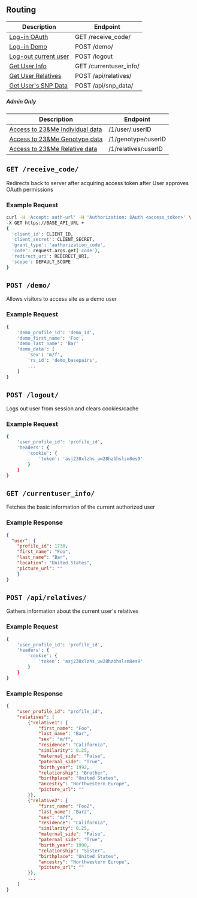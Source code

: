 ## Routing

|Description|Endpoint|
|---|---|
|[Log-in OAuth](routing.md#get-receive_code)|GET /receive_code/|
|[Log-in Demo](routing.md#post-demo)|POST /demo/|
|[Log-out current user](routing.md#post-logout)|POST /logout|
|[Get User Info](routing.md#get-currentuserinfo)|GET /currentuser_info/|
|[Get User Relatives](routing.md#post-apirelatives)|POST /api/relatives/|
|[Get User's SNP Data](routing.md#post-apisnpdata)|POST /api/snp_data/|

##### Admin Only
|Description|Endpoint|
|---|---|
|[Access to 23&Me Individual data](routing.md#get-individual-data)|/1/user/:userID|
|[Access to 23&Me Genotype data](routing.md#get-genotype-data)|/1/genotype/:userID|
|[Access to 23&Me Relative data](routing.md#get-relative-data)|/1/relatives/:userID|


## `GET /receive_code/`

Redirects back to server after acquiring access token after User approves OAuth permissions

### Example Request
```bash
curl -H 'Accept: auth-url' -H 'Authorization: OAuth <access_token>' \
-X GET https://BASE_API_URL + 
{
  'client_id': CLIENT_ID,
  'client_secret': CLIENT_SECRET,
  'grant_type': 'authorization_code',
  'code': request.args.get('code'),
  'redirect_uri': REDIRECT_URI,
  'scope': DEFAULT_SCOPE
}
```


## `POST /demo/`

Allows visitors to access site as a demo user

### Example Request
```bash
{
	'demo_profile_id': 'demo_id',
	'demo_first_name': 'Foo',
	'demo_last_name': 'Bar'
	'demo_data': [
		'sex': 'm/f',
		'rs_id': 'demo_basepairs',
		...
	]
}
```


## `POST /logout/`

Logs out user from session and clears cookies/cache

### Example Request
```bash
{
	'user_profile_id': 'profile_id',
	'headers': {
		'cookie': {
			'token': 'asj238xlzhs_uw28hzbhslsm8es9'
		}
	}
}
```

## `GET /currentuser_info/`

Fetches the basic information of the current authorized user

### Example Response
```json
{
  "user": {
  	"profile_id": 1738,
    "first_name": "Foo",
    "last_name": "Bar",
    "location": "United States",
    "picture_url": ""
    }
}
```

## `POST /api/relatives/`

Gathers information about the current user's relatives

### Example Request
```bash
{
	'user_profile_id': 'profile_id',
	'headers': {
		'cookie': {
			'token': 'asj238xlzhs_uw28hzbhslsm8es9'
		}
	}
}
```

### Example Response
```json
{
	"user_profile_id": "profile_id",
	"relatives": [
		{"relative1": {
			"first_name": "Foo",
			"last_name": "Bar",
			"sex": "m/f",
			"residence": "California",
			"similarity": 0.25,
			"maternal_side": "False",
			"paternal_side": "True",
			"birth_year": 1992,
			"relationship": "Brother",
			"birthplace": "United States",
			"ancestry": "Northwestern Europe",
			"picture_url": ""
		}},
		{"relative2": {
			"first_name": "Foo2",
			"last_name": "Bar2",
			"sex": "m/f",
			"residence": "California",
			"similarity": 0.25,
			"maternal_side": "False",
			"paternal_side": "True",
			"birth_year": 1990,
			"relationship": "Sister",
			"birthplace": "United States",
			"ancestry": "Northwestern Europe",
			"picture_url": ""
		}},
		...
	]
}
```




